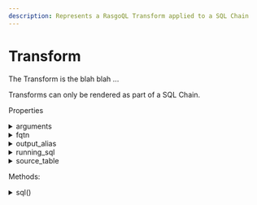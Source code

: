 ```yaml
---
description: Represents a RasgoQL Transform applied to a SQL Chain
---
```


# Transform

The Transform is the blah blah ...

Transforms can only be rendered as part of a SQL Chain.



Properties

<details>

<summary>arguments</summary>

dict: a dictionary of arguments passed to the transforms that will populate the jinja template

</details>

<details>

<summary>fqtn</summary>

str: (fully-qualified table name) The name of the table or view this transform will create in the DataWarehouse if saved in current state. Similar to output\_alias, but with a namespace attached.

_Convenience property constructed from namespace + output\_alias_

</details>

<details>

<summary>output_alias</summary>

str: The unqualified name of the table or view this transform will create in the DataWarehouse if saved in current state

</details>

<details>

<summary>running_sql</summary>

str: The SQL statement produced by all transforms before this one in a SQL Chain.

_Tracked to help parse transforms that need a materialized input. Not relevant for most transforms._&#x20;

</details>

<details>

<summary>source_table</summary>

str: The input\_table this transform will be applied to

_Convenience property parsed from arguments_

</details>

Methods:

<details>

<summary>sql()</summary>

Returns the SQL statement this transform creates

</details>

